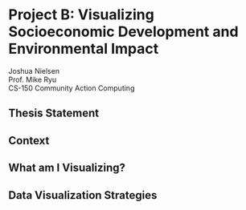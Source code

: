 # Project B: Visualizing Socioeconomic Development and Environmental Impact
Joshua Nielsen  
Prof. Mike Ryu  
CS-150 Community Action Computing  

## Thesis Statement

## Context

## What am I Visualizing?

## Data Visualization Strategies

